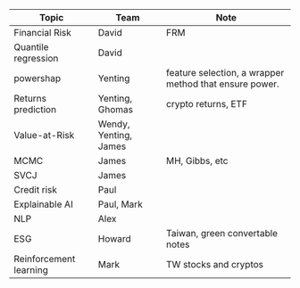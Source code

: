 

| Topic | Team| Note|
|---|--|---|
| Financial Risk | David| FRM
| Quantile regression | David|
| powershap | Yenting| feature selection, a wrapper method that ensure power. | 
| Returns prediction | Yenting, Ghomas| crypto returns, ETF|
| Value-at-Risk| Wendy, Yenting, James| 
| MCMC|James| MH, Gibbs, etc|
| SVCJ | James | 
| Credit risk | Paul|
| Explainable AI | Paul, Mark|
| NLP | Alex|
|ESG| Howard| Taiwan, green convertable notes|
| Reinforcement learning|Mark| TW stocks and cryptos|
